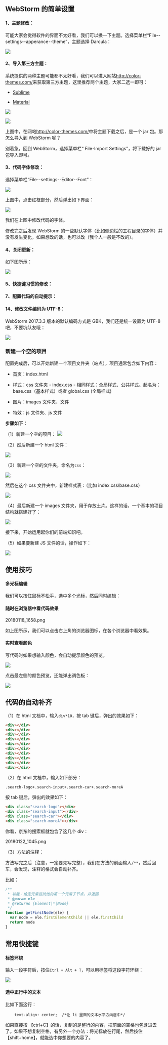 ## WebStorm 的简单设置

#### 1、主题修改：

可能大家会觉得软件的界面不太好看，我们可以换一下主题。选择菜单栏“File--settings--apperance--theme”，主题选择 Darcula：

![](http://img.smyhvae.com/20180118_1600.png)

#### 2、导入第三方主题：

系统提供的两种主题可能都不太好看，我们可以进入网站<http://color-themes.com/>来获取第三方主题，这里推荐两个主题，大家二选一即可：

- [Sublime](https://github.com/y3sh/Intellij-Colors-Sublime-Monokai)

- [Material](https://github.com/ChrisRM/material-theme-jetbrains)

![](http://img.smyhvae.com/20180118_1636.png)

![](http://img.smyhvae.com/20180118_1637.png)

上图中，在网站<http://color-themes.com/>中将主题下载之后，是一个 jar 包。那怎么导入到 WebStorm 呢？

别着急，回到 WebStorm，选择菜单栏“ File-Import Settings”，将下载好的 jar 包导入即可。

#### 3、代码字体修改：

选择菜单栏“File--settings--Editor--Font”：

![](http://img.smyhvae.com/20180118_1627.png)

上图中，点击红框部分，然后弹出如下界面：

![](http://img.smyhvae.com/20180118_1628.png)

我们在上图中修改代码的字体。

修改完之后发现 WebStorm 的一些默认字体（比如侧边栏的工程目录的字体）并没有发生变化，如果想改的话，也可以改（我个人一般是不改的）。

#### 4、关闭更新：

如下图所示：

![](http://img.smyhvae.com/20180118_1646.png)

#### 5、快捷键习惯的修改：

#### 7、配置代码的自动提示：

#### 14、修改文件编码为 UTF-8：

WebStorm 2017.3.3 版本的默认编码方式是 GBK，我们还是统一设置为 UTF-8 吧，不要坑队友哦：

![](http://img.smyhvae.com/20180124_1856.png)

### 新建一个空的项目

配置完成后，可以开始新建一个项目文件夹（站点），项目通常包含如下内容：

- 首页：index.html

- 样式：css 文件夹 - index.css - 相同样式：全局样式、公共样式。起名为：base.css（基本样式）或者 global.css (全局样式)

- 图片：images 文件夹、文件

- 特效：js 文件夹、js 文件

**步骤如下：**

（1）新建一个空的项目：
![](http://img.smyhvae.com/20180118_1720.png)

（2）然后新建一个 html 文件：

![](http://img.smyhvae.com/20180118_1602.png)

（3）新建一个空的文件夹，命名为`css`：

![](http://img.smyhvae.com/20180118_1725.png)

然后在这个 css 文件夹中，新建样式表：（比如 index.css\base.css）

![](http://img.smyhvae.com/20180118_1730.png)

（4）最后新建一个 images 文件夹，用于存放土片。这样的话，一个基本的项目结构就搭建好了：

![](http://img.smyhvae.com/20180118_1733.png)

接下来，开始运用起你们的前端知识吧。

（5）如果要新建 JS 文件的话，操作如下：

![](http://img.smyhvae.com/20180124_1859.png)

## 使用技巧

#### 多光标编辑

我们可以按住鼠标不松手，选中多个光标，然后同时编辑：

#### 随时在浏览器中看代码效果

20180118_1658.png

如上图所示，我们可以点击右上角的浏览器图标，在各个浏览器中看效果。

#### 实时查看颜色

写代码时如果想输入颜色，会自动提示颜色的预览。

![](http://img.smyhvae.com/20180118_1702.png)

点击最左侧的颜色预览，还能弹出调色板：

![](http://img.smyhvae.com/20180118_1710.gif)

## 代码的自动补齐

（1）在 html 文档中，输入`div*10`，按 tab 键后，弹出的效果如下：

```html
<div></div>
<div></div>
<div></div>
<div></div>
<div></div>
<div></div>
<div></div>
<div></div>
<div></div>
<div></div>
```

（2）在 html 文档中，输入如下部分：

```
.search-logo+.search-input+.search-car+.search-moreA
```

按 tab 键后，弹出的效果如下：

```html
<div class="search-logo"></div>
<div class="search-input"></div>
<div class="search-car"></div>
<div class="search-moreA"></div>
```

你看，京东的搜索框就包含了这几个 div：

20180122_1045.png

（3）方法的注释：

方法写完之后（注意，一定要先写完整），我们在方法的前面输入`/**`，然后回车，会发现，注释的格式会自动补齐。

比如：

```javascript
/**
 * 功能：给定元素查找他的第一个元素子节点，并返回
 * @param ele
 * @returns {Element|*|Node}
 */
function getFirstNode(ele) {
  var node = ele.firstElementChild || ele.firstChild
  return node
}
```

## 常用快捷键

#### 标签环绕

输入一段字符后，按住`Ctrl + Alt + T`，可以用标签将这段字符环绕：

![](http://img.smyhvae.com/20180118_1719.gif)

#### 选中正行中的文本

比如下面这行：

```
    text-align: center;  /*让 li 里面的文本水平方向居中*/

```

如果直接按 【ctrl+C】的话，复制的是整行的内容，把前面的空格也包含进去了。如果不想复制空格，有另外一个办法：将光标放在行尾，然后按住【shift+home】，就能选中你想要的内容了。
